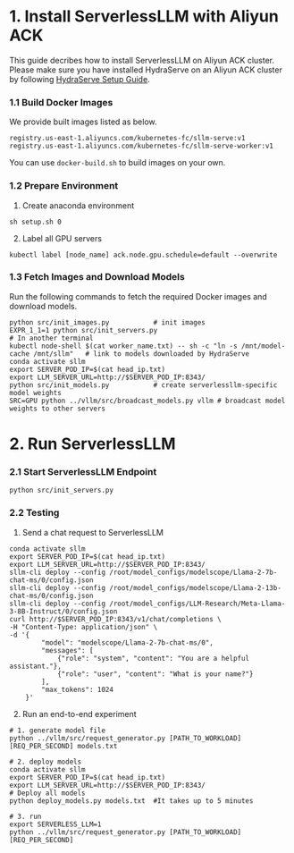 # 1. Install ServerlessLLM with Aliyun ACK

This guide decribes how to install ServerlessLLM on Aliyun ACK cluster.
Please make sure you have installed HydraServe on an Aliyun ACK cluster by following [HydraServe Setup Guide](../../../README.md).

### 1.1 Build Docker Images

We provide built images listed as below.
```
registry.us-east-1.aliyuncs.com/kubernetes-fc/sllm-serve:v1
registry.us-east-1.aliyuncs.com/kubernetes-fc/sllm-serve-worker:v1
```

You can use `docker-build.sh` to build images on your own.
### 1.2 Prepare Environment

1. Create anaconda environment
```
sh setup.sh 0
```

2. Label all GPU servers
```
kubectl label [node_name] ack.node.gpu.schedule=default --overwrite
```

### 1.3 Fetch Images and Download Models

Run the following commands to fetch the required Docker images and download models.
```
python src/init_images.py           # init images
EXPR_1_1=1 python src/init_servers.py
# In another terminal
kubectl node-shell $(cat worker_name.txt) -- sh -c "ln -s /mnt/model-cache /mnt/sllm"   # link to models downloaded by HydraServe
conda activate sllm
export SERVER_POD_IP=$(cat head_ip.txt)
export LLM_SERVER_URL=http://$SERVER_POD_IP:8343/
python src/init_models.py           # create serverlessllm-specific model weights
SRC=GPU python ../vllm/src/broadcast_models.py vllm # broadcast model weights to other servers
```

# 2. Run ServerlessLLM

### 2.1 Start ServerlessLLM Endpoint
```
python src/init_servers.py
```

### 2.2 Testing

1. Send a chat request to ServerlessLLM
```
conda activate sllm
export SERVER_POD_IP=$(cat head_ip.txt)
export LLM_SERVER_URL=http://$SERVER_POD_IP:8343/
sllm-cli deploy --config /root/model_configs/modelscope/Llama-2-7b-chat-ms/0/config.json 
sllm-cli deploy --config /root/model_configs/modelscope/Llama-2-13b-chat-ms/0/config.json 
sllm-cli deploy --config /root/model_configs/LLM-Research/Meta-Llama-3-8B-Instruct/0/config.json
curl http://$SERVER_POD_IP:8343/v1/chat/completions \
-H "Content-Type: application/json" \
-d '{
        "model": "modelscope/Llama-2-7b-chat-ms/0",
        "messages": [
            {"role": "system", "content": "You are a helpful assistant."},
            {"role": "user", "content": "What is your name?"}
        ],
        "max_tokens": 1024
    }'
```

2. Run an end-to-end experiment
```
# 1. generate model file
python ../vllm/src/request_generator.py [PATH_TO_WORKLOAD] [REQ_PER_SECOND] models.txt

# 2. deploy models
conda activate sllm
export SERVER_POD_IP=$(cat head_ip.txt)
export LLM_SERVER_URL=http://$SERVER_POD_IP:8343/
# Deploy all models
python deploy_models.py models.txt  #It takes up to 5 minutes

# 3. run
export SERVERLESS_LLM=1
python ../vllm/src/request_generator.py [PATH_TO_WORKLOAD] [REQ_PER_SECOND]
```
